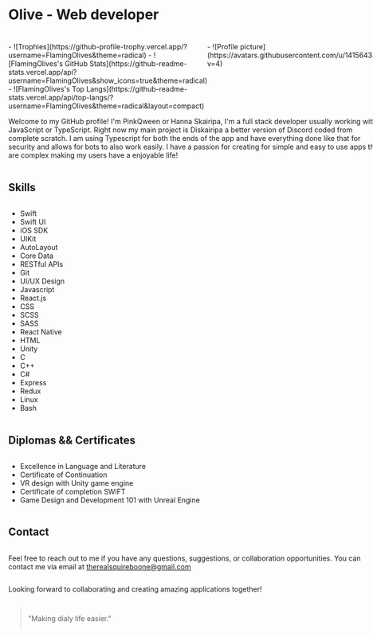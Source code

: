 
# Olive - Web developer

#

<div class="container" style="display: flex;">

<div class="left" style="flex: 1; display: flex; flex-direction: column; justify-content: center;">

<div style="display: flex; justify-content: space-between;">
    <div>
        - ![Trophies](https://github-profile-trophy.vercel.app/?username=FlamingOlives&theme=radical)
        - ![FlamingOlives's GitHub Stats](https://github-readme-stats.vercel.app/api?username=FlamingOlives&show_icons=true&theme=radical)
        - ![FlamingOlives's Top Langs](https://github-readme-stats.vercel.app/api/top-langs/?username=FlamingOlives&theme=radical&layout=compact)
    </div>
    <div>
        - ![Profile picture](https://avatars.githubusercontent.com/u/141564336?v=4)
    </div>
</div>



Welcome to my GitHub profile! I'm PinkQween or Hanna Skairipa, I'm a full stack developer usually working with JavaScript or TypeScript. Right now my main project is Diskairipa a better version of Discord coded from complete scratch. I am using Typescript for both the ends of the app and have everything done like that for security and allows for bots to also work easily. I have a passion for creating for simple and easy to use apps that are complex making my users have a enjoyable life!

<!-- ## Projects

Here are some of the projects I have worked on:

### 1. Skairipa Weather App

![Skairipa Weather App](https://github.com/PinkQween/SkairipaWeatherApp)

The Skairipa Weather App is a beautiful and intuitive weather application that provides real-time weather information for various locations. It includes features such as detailed weather forecasts, interactive maps, and customizable notifications. The app is built using Swift and utilizes APIs to fetch weather data.

### 2. Skairipa Notes

![Skairipa Notes](https://github.com/PinkQween/SkairipaNotes)

Skairipa Notes is a simple yet powerful note-taking app designed for iOS. It allows users to create, organize, and sync their notes across multiple devices. The app supports rich text editing, attachments, and seamless iCloud integration. It is developed using Swift and CoreData for data management.

### 3. Skairipa Fitness Tracker

![Skairipa Fitness Tracker](https://github.com/PinkQween/SkairipaFitnessTracker)

Skairipa Fitness Tracker is a comprehensive fitness and activity tracking app for iOS. It enables users to set fitness goals, track their workouts, monitor calories burned, and analyze their progress over time. The app incorporates gamification elements to keep users motivated. It is built with Swift and integrates with HealthKit for health data retrieval. -->

## Skills

- Swift
- Swift UI
- iOS SDK
- UIKit
- AutoLayout
- Core Data
- RESTful APIs
- Git
- UI/UX Design
- Javascript
- React.js
- CSS
- SCSS
- SASS
- React Native
- HTML
- Unity
- C
- C++
- C#
- Express
- Redux
- Linux
- Bash

## Diplomas && Certificates

- Excellence in Language and Literature
- Certificate of Continuation
- VR design with Unity game engine
- Certificate of completion SWiFT
- Game Design and Development 101 with Unreal Engine

## Contact

Feel free to reach out to me if you have any questions, suggestions, or collaboration opportunities. You can contact me via email at therealsquireboone@gmail.com

Looking forward to collaborating and creating amazing applications together!

> "Making dialy life easier."
